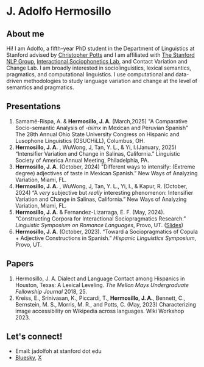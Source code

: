 
# J. Adolfo Hermosillo 


## About me
Hi! I am Adolfo, a fifth-year PhD student in the Department of Linguistics at Stanford advised by [Christopher Potts](https://web.stanford.edu/~cgpotts/) and I am affiliated with [The Stanford NLP Group](https://nlp.stanford.edu/), [Interactional Sociophonetics Lab](https://stanford.edu/~podesva/lab.html), and Contact Variation and Change Lab. I am broadly interested in sociolinguistics, lexical semantics, pragmatics, and computational linguistics. I use computational and data-driven methodologies to study language variation and change at the level of semantics and pragmatics.  


## Presentations
1. Samamé-Rispa, A. & **Hermosillo, J. A.** (March,2025) "A Comparative Socio-semantic Analysis of -_ísimx_ in Mexican and Peruvian Spanish" The 28th Annual Ohio State University Congress on Hispanic and Lusophone Linguistics (OSUCHiLL), Columbus, OH.
2.  **Hermosillo, J. A.** , WuWong, J, Tan, Y. L., & Yi, I.(January, 2025) “Intensifier Variation and Change in Salinas, California.” Linguistic Society of America Annual Meeting, Philadelphia, PA. 
3. **Hermosillo, J. A.** (October, 2024) "Different ways to intensify: (Extreme degree) adjectives of taste in Mexican Spanish.” New Ways of Analyzing Variation, Miami, FL.
4. **Hermosillo, J. A.** , WuWong, J, Tan, Y. L., Yi, I., & Kapur, R. (October, 2024) “A _very_ subjective but _really_ interesting phenomenon: Intensifier Variation and Change in Salinas, California.” New Ways of Analyzing Variation, Miami, FL. 
5. **Hermosillo, J. A.** & Fernandez-Lizarraga, E. F. (May, 2024). “Constructing Corpora for Interactional Sociopragmatics Research.” _Linguistic Symposium on Romance Languages_, Provo, UT. ([Slides](https://drive.google.com/file/d/1i5RvPKS8EtfyykoxdFSvWE_aCEzYYEq4/view?usp=drive_link))
6. **Hermosillo, J. A.** (October, 2023). “Toward a Sociopragmatics of Copula + Adjective Constructions in Spanish.” _Hispanic Linguistics Symposium_, Provo, UT.



## Papers
1. Hermosillo, J. A. Dialect and Language Contact among Hispanics in Houston, Texas: A Lexical Leveling. _The Mellon Mays Undergraduate Fellowship Journal_ 2018, 25. 
3. Kreiss, E., Srinivasan, K., Piccardi, T., **Hermosillo, J. A.**, Bennett, C., Bernstein, M. S., Morris, M. R., and Potts, C. (May, 2023) Characterizing image accessibility on Wikipedia across languages. Wiki Workshop 2023.

## Let's connect!
- Email: jadolfoh at stanford dot edu
- [Bluesky](https://bsky.app/profile/jadolfoh.bsky.social), [X](https://twitter.com/jadolfohe) 
